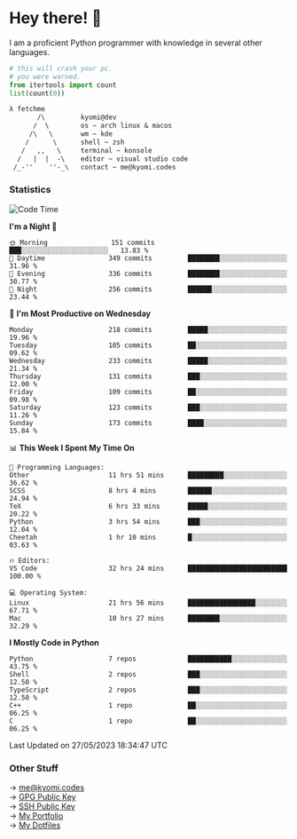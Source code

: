 # Hey there! 👋

I am a proficient Python programmer with knowledge in several other languages.

```py
# this will crash your pc.
# you were warned.
from itertools import count
list(count(0))
```

```txt
λ fetchme
       /\         kyomi@dev
      /  \        os ~ arch linux & macos
     /\   \       wm ~ kde
    /      \      shell ~ zsh
   /   ,,   \     terminal ~ konsole
  /   |  |  -\    editor ~ visual studio code
 /_-''    ''-_\   contact ~ me@kyomi.codes
```

### Statistics
<!--START_SECTION:waka-->
![Code Time](http://img.shields.io/badge/Code%20Time-113%20hrs%2025%20mins-blue)

**I'm a Night 🦉** 

```text
🌞 Morning                151 commits         ███░░░░░░░░░░░░░░░░░░░░░░   13.83 % 
🌆 Daytime                349 commits         ████████░░░░░░░░░░░░░░░░░   31.96 % 
🌃 Evening                336 commits         ████████░░░░░░░░░░░░░░░░░   30.77 % 
🌙 Night                  256 commits         ██████░░░░░░░░░░░░░░░░░░░   23.44 % 
```
📅 **I'm Most Productive on Wednesday** 

```text
Monday                   218 commits         █████░░░░░░░░░░░░░░░░░░░░   19.96 % 
Tuesday                  105 commits         ██░░░░░░░░░░░░░░░░░░░░░░░   09.62 % 
Wednesday                233 commits         █████░░░░░░░░░░░░░░░░░░░░   21.34 % 
Thursday                 131 commits         ███░░░░░░░░░░░░░░░░░░░░░░   12.00 % 
Friday                   109 commits         ██░░░░░░░░░░░░░░░░░░░░░░░   09.98 % 
Saturday                 123 commits         ███░░░░░░░░░░░░░░░░░░░░░░   11.26 % 
Sunday                   173 commits         ████░░░░░░░░░░░░░░░░░░░░░   15.84 % 
```


📊 **This Week I Spent My Time On** 

```text
💬 Programming Languages: 
Other                    11 hrs 51 mins      █████████░░░░░░░░░░░░░░░░   36.62 % 
SCSS                     8 hrs 4 mins        ██████░░░░░░░░░░░░░░░░░░░   24.94 % 
TeX                      6 hrs 33 mins       █████░░░░░░░░░░░░░░░░░░░░   20.22 % 
Python                   3 hrs 54 mins       ███░░░░░░░░░░░░░░░░░░░░░░   12.04 % 
Cheetah                  1 hr 10 mins        █░░░░░░░░░░░░░░░░░░░░░░░░   03.63 % 

🔥 Editors: 
VS Code                  32 hrs 24 mins      █████████████████████████   100.00 % 

💻 Operating System: 
Linux                    21 hrs 56 mins      █████████████████░░░░░░░░   67.71 % 
Mac                      10 hrs 27 mins      ████████░░░░░░░░░░░░░░░░░   32.29 % 
```

**I Mostly Code in Python** 

```text
Python                   7 repos             ███████████░░░░░░░░░░░░░░   43.75 % 
Shell                    2 repos             ███░░░░░░░░░░░░░░░░░░░░░░   12.50 % 
TypeScript               2 repos             ███░░░░░░░░░░░░░░░░░░░░░░   12.50 % 
C++                      1 repo              ██░░░░░░░░░░░░░░░░░░░░░░░   06.25 % 
C                        1 repo              ██░░░░░░░░░░░░░░░░░░░░░░░   06.25 % 
```




 Last Updated on 27/05/2023 18:34:47 UTC
<!--END_SECTION:waka-->

### Other Stuff

→ [me@kyomi.codes](mailto:me@kyomi.codes)\
→ [GPG Public Key](https://github.com/bitterteriyaki.gpg)\
→ [SSH Public Key](https://github.com/bitterteriyaki.keys)\
→ [My Portfolio](https://kyomi.codes)\
→ [My Dotfiles](https://github.com/bitterteriyaki/dotfiles)
